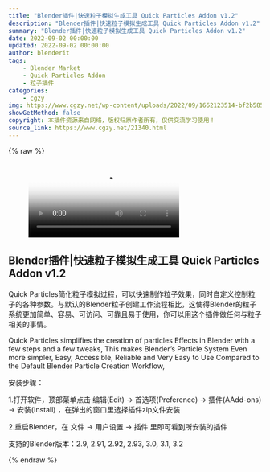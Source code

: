 ```yaml
---
title: "Blender插件|快速粒子模拟生成工具 Quick Particles Addon v1.2"
description: "Blender插件|快速粒子模拟生成工具 Quick Particles Addon v1.2"
summary: "Blender插件|快速粒子模拟生成工具 Quick Particles Addon v1.2"
date: 2022-09-02 00:00:00
updated: 2022-09-02 00:00:00
author: blenderit
tags: 
    - Blender Market
    - Quick Particles Addon
    - 粒子插件
categories:
    - cgzy
img: https://www.cgzy.net/wp-content/uploads/2022/09/1662123514-bf2b585aaeb7a04.jpg
showGetMethod: false
copyright: 本插件资源来自网络，版权归原作者所有，仅供交流学习使用！
source_link: https://www.cgzy.net/21340.html
---
```


{% raw %}
<figure class="wp-block-video aligncenter"><video controls poster="https://www.cgzy.net/wp-content/uploads/2022/09/1662123555-29ccf3de7805111.jpg" src="https://cloud.video.taobao.com/play/u/717183932/p/1/e/6/t/1/375716910434.mp4"></video></figure><div class="wp-block-pandastudio-title"><div class="title_style_01"><h2 id="h2-0">Blender插件|快速粒子模拟生成工具 Quick Particles Addon v1.2</h2></div></div><p>Quick Particles简化粒子模拟过程，可以快速制作粒子效果，同时自定义控制粒子的各种参数。与默认的Blender粒子创建工作流程相比，这使得Blender的粒子系统更加简单、容易、可访问、可靠且易于使用，你可以用这个插件做任何与粒子相关的事情。</p><p>Quick Particles simplifies the creation of particles Effects in Blender with a few steps and a few tweaks, This makes Blender’s Particle System Even more simpler, Easy, Accessible, Reliable and Very Easy to Use Compared to the Default Blender Particle Creation Workflow,</p><div class="wp-block-pandastudio-title"><div class="title_style_01"><p>安装步骤：</p></div></div><p>1.打开软件，顶部菜单点击 编辑(Edit) → 首选项(Preference) → 插件(AAdd-ons) → 安装(Install) ，在弹出的窗口里选择插件zip文件安装</p><p>2.重启Blender，在 文件 → 用户设置 → 插件 里即可看到所安装的插件</p><div class="wp-block-pandastudio-tips"><div class="tip success "><p>支持的Blender版本：2.9, 2.91, 2.92, 2.93, 3.0, 3.1, 3.2</p>
</div></div>
<div style="display: none">cgzy</div>
{% endraw %}